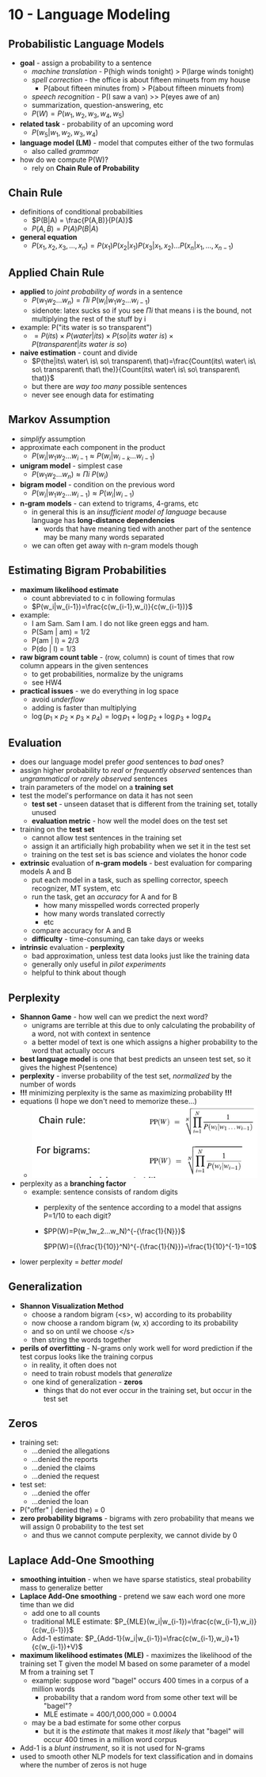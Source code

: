 # 10 - Language Modeling

## Probabilistic Language Models
- **goal** - assign a probability to a sentence
  - *machine translation* - P(high winds tonight) > P(large winds tonight)
  - *spell correction* - the office is about fifteen minuets from my house
    - P(about fifteen minutes from) > P(about fifteen minuets from)
  - *speech recognition* - P(I saw a van) >> P(eyes awe of an)
  - summarization, question-answering, etc
  - $P(W)=P(w_1,w_2,w_3,w_4,w_5)$
- **related task** - probability of an upcoming word
  - $P(w_5|w_1,w_2,w_3,w_4)$
- **language model (LM)** - model that computes either of the two formulas
  - also called *grammar*
- how do we compute P(W)?
  - rely on **Chain Rule of Probability**

## Chain Rule
- definitions of conditional probabilities
  - $P(B|A) = \frac{P(A,B)}{P(A)}$
  - $P(A,B)=P(A)P(B|A)$
- **general equation**
  - $P(x_1,x_2,x_3,...,x_n)=P(x_1)P(x_2|x_1)P(x_3|x_1,x_2)...P(x_n|x_1,...,x_{n-1})$

## Applied Chain Rule
- **applied** to *joint probability of words* in a sentence
  - $P(w_1w_2...w_n)=\Pi{i}\ {P(w_i|w_1w_2...w_{i-1})}$
  - sidenote: latex sucks so if you see $\Pi {i}$ that means i is the bound, not multiplying the rest of the stuff by i
- example: P("its water is so transparent")
  - $=P(its)\times P(water|its)\times P(so|its\ water\ is)\times P(transparent|its\ water\ is\ so)$
- **naive estimation** - count and divide
  - $P(the|its\ water\ is\ so\ transparent\ that)=\frac{Count(its\ water\ is\ so\ transparent\ that\ the)}{Count(its\ water\ is\ so\ transparent\ that)}$
  - but there are *way too many* possible sentences
  - never see enough data for estimating

## Markov Assumption
- *simplify* assumption
- approximate each component in the product
  - $P(w_i|w_1w_2...w_{i-1}\approx P(w_i|w_{i-k}...w_{i-1})$
- **unigram model** - simplest case
  - $P(w_1w_2...w_n)\approx \Pi{i}{\ P(w_i)}$
- **bigram model** - condition on the previous word
  - $P(w_i|w_1w_2...w_{i-1})\approx P(w_i|w_{i-1})$
- **n-gram models** - can extend to trigrams, 4-grams, etc
  - in general this is an *insufficient model of language* because language has **long-distance dependencies**
    - words that have meaning tied with another part of the sentence may be many many words separated
  - we can often get away with n-gram models though

## Estimating Bigram Probabilities
- **maximum likelihood estimate**
  - count abbreviated to c in following formulas
  - $P(w_i|w_{i-1})=\frac{c(w_{i-1},w_i)}{c(w_{i-1})}$
- example:
  - I am Sam. Sam I am. I do not like green eggs and ham.
  - P(Sam | am) = 1/2
  - P(am | I) = 2/3
  - P(do | I) = 1/3
- **raw bigram count table** - (row, column) is count of times that row column appears in the given sentences
  - to get probabilities, normalize by the unigrams
  - see HW4
- **practical issues** - we do everything in log space
  - avoid *underflow*
  - adding is faster than multiplying
  - $\log(p_1\times p_2\times p_3\times p_4)=\log p_1+\log p_2+\log p_3+\log p_4$

## Evaluation
- does our language model prefer *good* sentences to *bad* ones?
- assign higher probability to *real* or *frequently observed* sentences than *ungrammatical* or *rarely observed* sentences
- train parameters of the model on a **training set**
- test the model's performance on data it has not seen
  - **test set** - unseen dataset that is different from the training set, totally unused
  - **evaluation metric** - how well the model does on the test set
- training on the **test set**
  - cannot allow test sentences in the training set
  - assign it an artificially high probability when we set it in the test set
  - training on the test set is bas science and violates the honor code
- **extrinsic** evaluation of **n-gram models** - best evaluation for comparing models A and B
  - put each model in a task, such as spelling corrector, speech recognizer, MT system, etc
  - run the task, get an *accuracy* for A and for B
    - how many misspelled words corrected properly
    - how many words translated correctly
    - etc
  - compare accuracy for A and B
  - **difficulty** - time-consuming, can take days or weeks
- **intrinsic** evaluation - **perplexity**
  - bad approximation, unless test data looks just like the training data
  - generally only useful in *pilot experiments*
  - helpful to think about though

## Perplexity
- **Shannon Game** - how well can we predict the next word?
  - unigrams are terrible at this due to only calculating the probability of a word, not with context in sentence
  - a better model of text is one which assigns a higher probability to the word that actually occurs
- **best language model** is one that best predicts an unseen test set, so it gives the highest P(sentence)
- **perplexity** - inverse probability of the test set, *normalized* by the number of words
- **!!!** minimizing perplexity is the same as maximizing probability **!!!**
- equations (I hope we don't need to memorize these...)
  - ![](images/model1.png)
- perplexity as a **branching factor**
  - example: sentence consists of random digits
    - perplexity of the sentence according to a model that assigns P=1/10 to each digit?
    - $PP(W)=P(w_1w_2...w_N)^{-{\frac{1}{N}}}$
    
      $PP(W)=({\frac{1}{10}}^N)^{-{\frac{1}{N}}}=\frac{1}{10}^{-1}=10$
- lower perplexity = *better model*

## Generalization
- **Shannon Visualization Method**
  - choose a random bigram (\<s>, w) according to its probability
  - now choose a random bigram (w, x) according to its probability
  - and so on until we choose \</s>
  - then string the words together
- **perils of overfitting** - N-grams only work well for word prediction if the test corpus looks like the training corpus
  - in reality, it often does not
  - need to train robust models that *generalize*
  - one kind of generalization - **zeros**
    - things that do not ever occur in the training set, but occur in the test set
  
## Zeros
- training set:
  - ...denied the allegations
  - ...denied the reports
  - ...denied the claims
  - ...denied the request
- test set:
  - ...denied the offer
  - ...denied the loan
- P("offer" | denied the) = 0
- **zero probability bigrams** - bigrams with zero probability that means we will assign 0 probability to the test set
  - and thus we cannot compute perplexity, we cannot divide by 0

## Laplace Add-One Smoothing
- **smoothing intuition** - when we have sparse statistics, steal probability mass to generalize better
- **Laplace Add-One smoothing** - pretend we saw each word one more time than we did
  - add one to all counts
  - traditional MLE estimate: $P_{MLE}(w_i|w_{i-1})=\frac{c(w_{i-1},w_i)}{c(w_{i-1})}$
  - Add-1 estimate: $P_{Add-1}(w_i|w_{i-1})=\frac{c(w_{i-1},w_i)+1}{c(w_{i-1})+V}$
- **maximum likelihood estimates (MLE)** - maximizes the likelihood of the training set T given the model M based on some parameter of a model M from a training set T
  - example: suppose word "bagel" occurs 400 times in a corpus of a million words
    - probability that a random word from some other text will be "bagel"?
    - MLE estimate = 400/1,000,000 = 0.0004
  - may be a bad estimate for some other corpus
    - but it is the *estimate* that makes it *most likely* that "bagel" will occur 400 times in a million word corpus
- Add-1 is a *blunt instrument*, so it is not used for N-grams
- used to smooth other NLP models for text classification and in domains where the number of zeros is not huge

